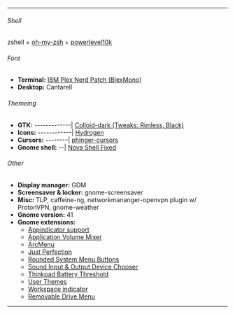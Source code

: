 ** **

###### Shell
zshell + [oh-my-zsh](https://ohmyz.sh/) + [powerlevel10k](https://github.com/romkatv/powerlevel10k)

###### Font
* **Terminal:** [IBM Plex Nerd Patch (BlexMono)](https://www.nerdfonts.com/font-downloads)
* **Desktop:** Cantarell

###### Themeing
* **GTK:** -------------| [Colloid-dark (Tweaks: Rimless, Black)](https://www.pling.com/p/1661959)
* **Icons:** ------------| [Hydrogen](https://github.com/tau-OS/tau-hydrogen)
* **Cursors:** --------| [phinger-cursors](https://www.pling.com/p/1690782)
* **Gnome shell:** --| [Nova Shell Fixed](https://www.pling.com/p/1197147)

###### Other
* **Display manager:** GDM
* **Screensaver & locker:** gnome-screensaver
* **Misc:** TLP, caffeine-ng, networkmananger-openvpn plugin w/ ProtonVPN, gnome-weather
* **Gnome version:** 41
* **Gnome extensions:**
  - [Appindicator support](https://extensions.gnome.org/extension/615/appindicator-support/)
  - [Application Volume Mixer](https://extensions.gnome.org/extension/3499/application-volume-mixer/)
  - [ArcMenu](https://extensions.gnome.org/extension/3628/arcmenu/)
  - [Just Perfection](https://extensions.gnome.org/extension/3843/just-perfection/)
  - [Rounded System Menu Buttons](https://extensions.gnome.org/extension/4693/rounded-system-menu-buttons/)
  - [Sound Input & Output Device Chooser](https://extensions.gnome.org/extension/906/sound-output-device-chooser/)
  - [Thinkpad Battery Threshold](https://extensions.gnome.org/extension/4798/thinkpad-battery-threshold/)
  - [User Themes](https://extensions.gnome.org/extension/19/user-themes/)
  - [Workspace indicator](https://extensions.gnome.org/extension/3952/workspace-indicator/)
  - [Removable Drive Menu](https://extensions.gnome.org/extension/7/removable-drive-menu/)

** **

